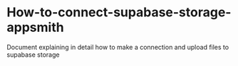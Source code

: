 # How-to-connect-supabase-storage-appsmith
Document explaining in detail how to make a connection and upload files to supabase storage
